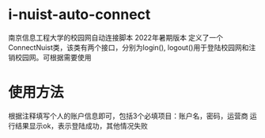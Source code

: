 # i-nuist-auto-connect
南京信息工程大学的校园网自动连接脚本 2022年暑期版本
定义了一个ConnectNuist类，该类有两个接口，分别为login(), logout()用于登陆校园网和注销校园网。可根据需要使用
# 使用方法
根据注释填写个人的账户信息即可，包括3个必填项目：账户名，密码，运营商
运行结果显示ok，表示登陆成功，其他情况失败
